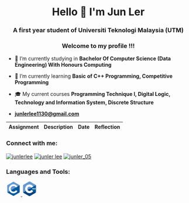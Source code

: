 <h1 align="center">Hello 👋 I'm Jun Ler</h1>
<h3 align="center">A first year student of Universiti Teknologi Malaysia (UTM)</h3>
<h3 align="center"> Welcome to my profile !!!</h3>

- 🔭 I’m currently studying in **Bachelor Of Computer Science (Data Engineering) With Honours Computing**

- 🌱 I’m currently learning **Basic of C++ Programming, Competitive Programming**
  
- 🎓 My current courses **Programming Technique I, Digital Logic, Technology and Information System, Discrete Structure**
  
- **junlerlee1130@gmail.com**
  
|Assignment   |Description      |Date        |Reflection                   |
|-------------|-----------------|------------|-----------------------------|

<h3 align="left">Connect with me:</h3>
<p align="left">
<a href="https://twitter.com/junlerlee" target="blank"><img align="center" src="https://raw.githubusercontent.com/rahuldkjain/github-profile-readme-generator/master/src/images/icons/Social/twitter.svg" alt="junlerlee" height="30" width="40" /></a>
<a href="https://fb.com/junler lee" target="blank"><img align="center" src="https://raw.githubusercontent.com/rahuldkjain/github-profile-readme-generator/master/src/images/icons/Social/facebook.svg" alt="junler lee" height="30" width="40" /></a>
<a href="https://instagram.com/junler_05" target="blank"><img align="center" src="https://raw.githubusercontent.com/rahuldkjain/github-profile-readme-generator/master/src/images/icons/Social/instagram.svg" alt="junler_05" height="30" width="40" /></a>
</p>

<h3 align="left">Languages and Tools:</h3>
<p align="left"> <a href="https://www.cprogramming.com/" target="_blank" rel="noreferrer"> <img src="https://raw.githubusercontent.com/devicons/devicon/master/icons/c/c-original.svg" alt="c" width="40" height="40"/> </a> <a href="https://www.w3schools.com/cpp/" target="_blank" rel="noreferrer"> <img src="https://raw.githubusercontent.com/devicons/devicon/master/icons/cplusplus/cplusplus-original.svg" alt="cplusplus" width="40" height="40"/> </a> </p>
